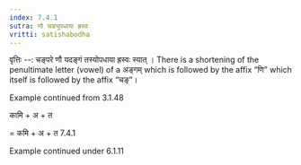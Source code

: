 ```yaml
---
index: 7.4.1
sutra: णौ चङ्युपधाया ह्रस्वः
vritti: satishabodha
---
```



वृत्तिः --: चङ्परे णौ यदङ्गं तस्योपधाया ह्रस्वः स्यात् । There is a shortening of the penultimate letter (vowel) of a अङ्गम् which is followed by the affix “णि” which itself is followed by the affix “चङ्”।


Example continued from 3.1.48


कामि + अ + त

= कमि + अ + त 7.4.1


Example continued under 6.1.11

